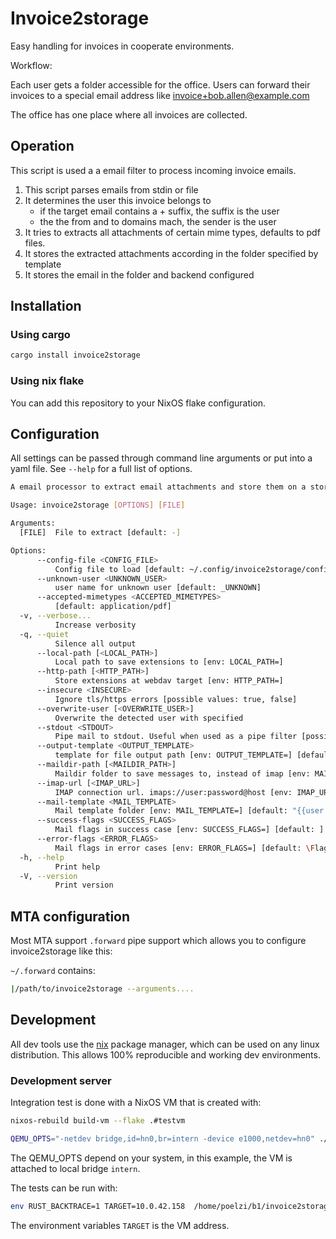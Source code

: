 # Invoice2storage

Easy handling for invoices in cooperate environments.

Workflow:

Each user gets a folder accessible for the office. Users can forward their invoices
to a special email address like invoice+bob.allen@example.com

The office has one place where all invoices are collected.

## Operation

This script is used a a email filter to process incoming invoice emails.

1. This script parses emails from stdin or file
2. It determines the user this invoice belongs to
   - if the target email contains a + suffix, the suffix is the user
   - the the from and to domains mach, the sender is the user
3. It tries to  extracts all attachments of certain mime types, defaults to pdf files.
4. It stores the extracted attachments according in the folder specified by template
5. It stores the email in the folder and backend configured

## Installation

### Using cargo

```bash
cargo install invoice2storage
```

### Using nix flake

You can add this repository to your NixOS flake configuration.

## Configuration

All settings can be passed through command line arguments or put into a yaml file.
See `--help` for a full list of options.

```bash
A email processor to extract email attachments and store them on a storage backend. like webdav, directory, s3, ...

Usage: invoice2storage [OPTIONS] [FILE]

Arguments:
  [FILE]  File to extract [default: -]

Options:
      --config-file <CONFIG_FILE>
          Config file to load [default: ~/.config/invoice2storage/config.toml]
      --unknown-user <UNKNOWN_USER>
          user name for unknown user [default: _UNKNOWN]
      --accepted-mimetypes <ACCEPTED_MIMETYPES>
          [default: application/pdf]
  -v, --verbose...
          Increase verbosity
  -q, --quiet
          Silence all output
      --local-path [<LOCAL_PATH>]
          Local path to save extensions to [env: LOCAL_PATH=]
      --http-path [<HTTP_PATH>]
          Store extensions at webdav target [env: HTTP_PATH=]
      --insecure <INSECURE>
          Ignore tls/https errors [possible values: true, false]
      --overwrite-user [<OVERWRITE_USER>]
          Overwrite the detected user with specified
      --stdout <STDOUT>
          Pipe mail to stdout. Useful when used as a pipe filter [possible values: true, false]
      --output-template <OUTPUT_TEMPLATE>
          template for file output path [env: OUTPUT_TEMPLATE=] [default: "{{user | lower}}/{{file_name | escape_filename}}"]
      --maildir-path [<MAILDIR_PATH>]
          Maildir folder to save messages to, instead of imap [env: MAILDIR_PATH=]
      --imap-url [<IMAP_URL>]
          IMAP connection url. imaps://user:password@host [env: IMAP_URL=]
      --mail-template <MAIL_TEMPLATE>
          Mail template folder [env: MAIL_TEMPLATE=] [default: "{{user | lower}}.{% if errors %}new{% else %}done{% endif %}"]
      --success-flags <SUCCESS_FLAGS>
          Mail flags in success case [env: SUCCESS_FLAGS=] [default: ]
      --error-flags <ERROR_FLAGS>
          Mail flags in error cases [env: ERROR_FLAGS=] [default: \Flag]
  -h, --help
          Print help
  -V, --version
          Print version
```

## MTA configuration

Most MTA support `.forward` pipe support which allows you to configure invoice2storage like this:

`~/.forward` contains:

```sh
|/path/to/invoice2storage --arguments....
```

## Development

All dev tools use the [nix](https://nixos.org/) package manager, which can be used on any linux distribution. This allows 100% reproducible and working dev environments.

### Development server

Integration test is done with a NixOS VM that is created with:

```bash
nixos-rebuild build-vm --flake .#testvm

QEMU_OPTS="-netdev bridge,id=hn0,br=intern -device e1000,netdev=hn0" ./result/bin/run-i2s-test-vm
```

The QEMU_OPTS depend on your system, in this example, the VM is attached to local bridge `intern`.

The tests can be run with:
```bash
env RUST_BACKTRACE=1 TARGET=10.0.42.158  /home/poelzi/b1/invoice2storage/scripts/nix-cargo test --package invoice2storage --bin invoice2storage -- --include-ignored
```

The environment variables `TARGET` is the VM address.
